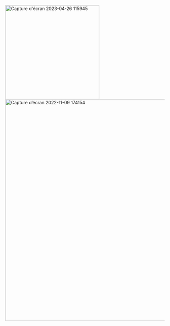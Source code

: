 <img width="297" alt="Capture d'écran 2023-04-26 115945" src="https://user-images.githubusercontent.com/71389760/234541886-7e9704bb-23db-4997-8d07-7364220865a0.png">
<img width="701" alt="Capture d’écran 2022-11-09 174154" src="https://user-images.githubusercontent.com/71389760/200889146-45df2a5d-9415-430f-a14a-adcae4bf5262.png">



